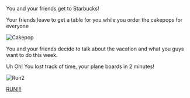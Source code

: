 You and your friends get to Starbucks!

Your friends leave to get a table for you while you order the cakepops for everyone

![Cakepop](https://vignette.wikia.nocookie.net/foodhybrids/images/2/2c/Starbucks_Birthday_Cake_Cake_Pops.jpg/revision/latest?cb=20150514202729)

You and your friends decide to talk about the vacation and what you guys want to do this week.

Uh Oh! You lost track of time, your plane boards in 2 minutes!

![Run2](https://thumbs.dreamstime.com/b/satisfied-travelers-running-luggage-terminal-hall-full-length-portrait-group-tourist-chasing-each-other-110324541.jpg)

[RUN!!!](Airplane2.md)
